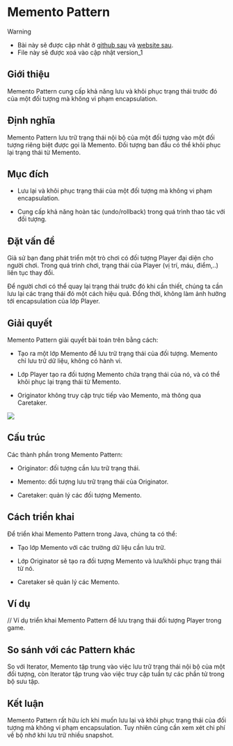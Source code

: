 # Memento Pattern

> [!WARNING]
> * Bài này sẽ được cập nhât ở [github sau](https://github.com/nguyenphuc22/Design-Patterns/blob/main/Writerside/topics/Memento.md) và [website sau](https://nguyenphuc22.github.io/Design-Patterns/memento.html).
> * File này sẽ được xoá vào cập nhật version_1


## Giới thiệu

Memento Pattern cung cấp khả năng lưu và khôi phục trạng thái trước đó của một đối tượng mà không vi phạm encapsulation.

## Định nghĩa

Memento Pattern lưu trữ trạng thái nội bộ của một đối tượng vào một đối tượng riêng biệt được gọi là Memento. Đối tượng ban đầu có thể khôi phục lại trạng thái từ Memento.

## Mục đích

- Lưu lại và khôi phục trạng thái của một đối tượng mà không vi phạm encapsulation.

- Cung cấp khả năng hoàn tác (undo/rollback) trong quá trình thao tác với đối tượng.

## Đặt vấn đề

Giả sử bạn đang phát triển một trò chơi có đối tượng Player đại diện cho người chơi. Trong quá trình chơi, trạng thái của Player (vị trí, máu, điểm,..) liên tục thay đổi.

Để người chơi có thể quay lại trạng thái trước đó khi cần thiết, chúng ta cần lưu lại các trạng thái đó một cách hiệu quả. Đồng thời, không làm ảnh hưởng tới encapsulation của lớp Player.

## Giải quyết

Memento Pattern giải quyết bài toán trên bằng cách:

- Tạo ra một lớp Memento để lưu trữ trạng thái của đối tượng. Memento chỉ lưu trữ dữ liệu, không có hành vi.

- Lớp Player tạo ra đối tượng Memento chứa trạng thái của nó, và có thể khôi phục lại trạng thái từ Memento.

- Originator không truy cập trực tiếp vào Memento, mà thông qua Caretaker.

![](https://refactoring.guru/images/patterns/diagrams/memento/structure.png)

## Cấu trúc

Các thành phần trong Memento Pattern:

- Originator: đối tượng cần lưu trữ trạng thái.

- Memento: đối tượng lưu trữ trạng thái của Originator.

- Caretaker: quản lý các đối tượng Memento.

## Cách triển khai

Để triển khai Memento Pattern trong Java, chúng ta có thể:

- Tạo lớp Memento với các trường dữ liệu cần lưu trữ.

- Lớp Originator sẽ tạo ra đối tượng Memento và lưu/khôi phục trạng thái từ nó.

- Caretaker sẽ quản lý các Memento.

## Ví dụ

// Ví dụ triển khai Memento Pattern để lưu trạng thái đối tượng Player trong game.

## So sánh với các Pattern khác

So với Iterator, Memento tập trung vào việc lưu trữ trạng thái nội bộ của một đối tượng, còn Iterator tập trung vào việc truy cập tuần tự các phần tử trong bộ sưu tập.

## Kết luận

Memento Pattern rất hữu ích khi muốn lưu lại và khôi phục trạng thái của đối tượng mà không vi phạm encapsulation. Tuy nhiên cũng cần xem xét chi phí về bộ nhớ khi lưu trữ nhiều snapshot.